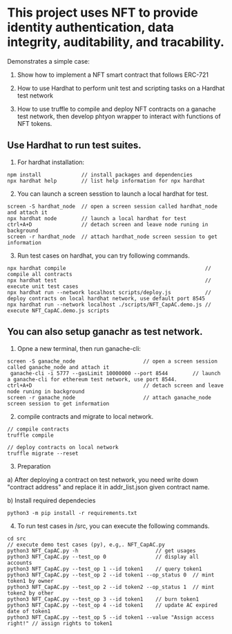 # This project uses NFT to provide identity authentication, data integrity, auditability, and tracability.

Demonstrates a simple case:

1. Show how to implement a NFT smart contract that follows ERC-721

2. How to use Hardhat to perform unit test and scripting tasks on a Hardhat test network

3. How to use truffle to compile and deploy NFT contracts on a ganache test network, then develop phtyon wrapper to interact with functions of NFT tokens. 


## Use Hardhat to run test suites.

1) For hardhat installation:
```shell
npm install				// install packages and dependencies
npx hardhat help		// list help information for npx hardhat
```

2) You can launch a screen sesstion to launch a local hardhat for test. 
```shell
screen -S hardhat_node  // open a screen session called hardhat_node and attach it
npx hardhat node        // launch a local hardhat for test
ctrl+A+D 				// detach screen and leave node runing in background
screen -r hardhat_node  // attach hardhat_node screen session to get information
````

3) Run test cases on hardhat, you can try following commands. 
```shell
npx hardhat compile												// compile all contracts
npx hardhat test												// execute unit test cases
npx hardhat run --network localhost scripts/deploy.js			// deploy contracts on local hardhat network, use default port 8545
npx hardhat run --network localhost ./scripts/NFT_CapAC.demo.js	// execute NFT_CapAC.demo.js scripts
````

## You can also setup ganachr as test network.

1) Opne a new terminal, then run ganache-cli:
```shell
screen -S ganache_node						// open a screen session called ganache_node and attach it
 ganache-cli -i 5777 --gasLimit 10000000 --port 8544		// launch a ganache-cli for ethereum test network, use port 8544.
ctrl+A+D 									// detach screen and leave node runing in background
screen -r ganache_node  					// attach ganache_node screen session to get information
``` 

2) compile contracts and migrate to local network.
```shell
// compile contracts
truffle compile	

// deploy contracts on local network
truffle migrate --reset
```

3) Preparation

a) After deploying a contract on test network, you need write down "contract address" and replace it in addr_list.json given contract name.

b) Install required dependecies
```shell
python3 -m pip install -r requirements.txt
```

4) To run test cases in /src, you can execute the following commands.
```shell
cd src
// execute demo test cases (py), e.g,. NFT_CapAC.py
python3 NFT_CapAC.py -h  						// get usages
python3 NFT_CapAC.py --test_op 0				// display all accounts
python3 NFT_CapAC.py --test_op 1 --id token1	// query token1 
python3 NFT_CapAC.py --test_op 2 --id token1 --op_status 0	// mint token1 by owner
python3 NFT_CapAC.py --test_op 2 --id token2 --op_status 1	// mint token2 by other
python3 NFT_CapAC.py --test_op 3 --id token1	// burn token1
python3 NFT_CapAC.py --test_op 4 --id token1	// update AC expired date of token1
python3 NFT_CapAC.py --test_op 5 --id token1 --value "Assign access right!" // assign rights to token1
````